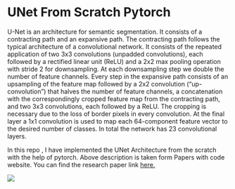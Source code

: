 # UNet From Scratch Pytorch


U-Net is an architecture for semantic segmentation. It consists of a contracting path and an expansive path. The contracting path follows the typical architecture of a convolutional network. It consists of the repeated application of two 3x3 convolutions (unpadded convolutions), each followed by a rectified linear unit (ReLU) and a 2x2 max pooling operation with stride 2 for downsampling. At each downsampling step we double the number of feature channels. Every step in the expansive path consists of an upsampling of the feature map followed by a 2x2 convolution (“up-convolution”) that halves the number of feature channels, a concatenation with the correspondingly cropped feature map from the contracting path, and two 3x3 convolutions, each followed by a ReLU. The cropping is necessary due to the loss of border pixels in every convolution. At the final layer a 1x1 convolution is used to map each 64-component feature vector to the desired number of classes. In total the network has 23 convolutional layers.


In this repo , I have implemented the UNet Architecture from the scratch with the help of pytorch. Above description is taken form Papers with code website. You can find the research paper link <a href='https://arxiv.org/abs/1505.04597'>here.</a>


<img src='https://paperswithcode.com/media/methods/Screen_Shot_2020-07-07_at_9.08.00_PM_rpNArED.png'>

